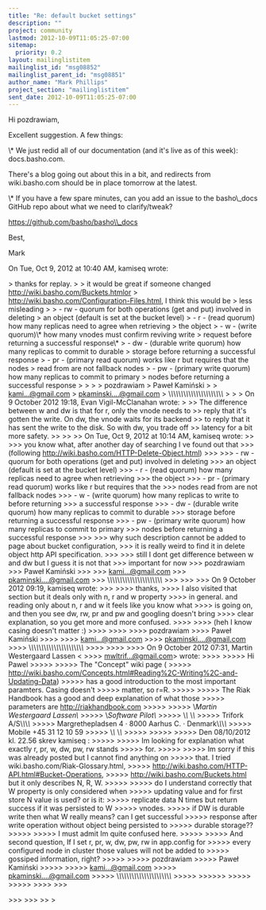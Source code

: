 ```yaml
---
title: "Re: default bucket settings"
description: ""
project: community
lastmod: 2012-10-09T11:05:25-07:00
sitemap:
  priority: 0.2
layout: mailinglistitem
mailinglist_id: "msg08852"
mailinglist_parent_id: "msg08851"
author_name: "Mark Phillips"
project_section: "mailinglistitem"
sent_date: 2012-10-09T11:05:25-07:00
---
```



Hi pozdrawiam,

Excellent suggestion. A few things:

\\* We just redid all of our documentation (and it's live as of this week):
docs.basho.com.

There's a blog going out about this in a bit, and redirects from
wiki.basho.com should be in place tomorrow at the latest.

\\* If you have a few spare minutes, can you add an issue to the basho\\_docs
GitHub repo about what we need to clarify/tweak?

https://github.com/basho/basho\\_docs

Best,

Mark

On Tue, Oct 9, 2012 at 10:40 AM, kamiseq  wrote:

&gt; thanks for replay.
&gt;
&gt; it would be great if someone changed http://wiki.basho.com/Buckets.htmlor
&gt; http://wiki.basho.com/Configuration-Files.html, I think this would be
&gt; less misleading
&gt;
&gt; - rw - quorum for both operations (get and put) involved in deleting
&gt; an object (default is set at the bucket level)
&gt; - r - (read quorum) how many replicas need to agree when retrieving
&gt; the object
&gt; - w - (write quorum)\\* how many vnodes must confirm reviving write
&gt; request before returning a successful response\\*
&gt; - dw - (durable write quorum) how many replicas to commit to durable
&gt; storage before returning a successful response
&gt; - pr - (primary read quorum) works like r but requires that the nodes
&gt; read from are not fallback nodes
&gt; - pw - (primary write quorum) how many replicas to commit to primary
&gt; nodes before returning a successful response
&gt;
&gt;
&gt;
&gt; pozdrawiam
&gt; Paweł Kamiński
&gt;
&gt; kami...@gmail.com
&gt; pkaminski....@gmail.com
&gt; \\_\\_\\_\\_\\_\\_\\_\\_\\_\\_\\_\\_\\_\\_\\_\\_\\_\\_\\_\\_\\_\\_
&gt;
&gt;
&gt; On 9 October 2012 19:18, Evan Vigil-McClanahan wrote:
&gt;
&gt;&gt; The difference between w and dw is that for r, only the vnode needs to
&gt;&gt; reply that it's gotten the write. On dw, the vnode waits for its backend
&gt;&gt; to reply that it has sent the write to the disk. So with dw, you trade off
&gt;&gt; latency for a bit more safety.
&gt;&gt;
&gt;&gt;
&gt;&gt; On Tue, Oct 9, 2012 at 10:14 AM, kamiseq  wrote:
&gt;&gt;
&gt;&gt;&gt; you know what, after another day of searching I ve found out that
&gt;&gt;&gt; (following http://wiki.basho.com/HTTP-Delete-Object.html)
&gt;&gt;&gt;
&gt;&gt;&gt; - rw - quorum for both operations (get and put) involved in deleting
&gt;&gt;&gt; an object (default is set at the bucket level)
&gt;&gt;&gt; - r - (read quorum) how many replicas need to agree when retrieving
&gt;&gt;&gt; the object
&gt;&gt;&gt; - pr - (primary read quorum) works like r but requires that the
&gt;&gt;&gt; nodes read from are not fallback nodes
&gt;&gt;&gt; - w - (write quorum) how many replicas to write to before returning
&gt;&gt;&gt; a successful response
&gt;&gt;&gt; - dw - (durable write quorum) how many replicas to commit to durable
&gt;&gt;&gt; storage before returning a successful response
&gt;&gt;&gt; - pw - (primary write quorum) how many replicas to commit to primary
&gt;&gt;&gt; nodes before returning a successful response
&gt;&gt;&gt;
&gt;&gt;&gt; why such description cannot be added to page about bucket configuration,
&gt;&gt;&gt; it is really weird to find it in delete object http API specification.
&gt;&gt;&gt;
&gt;&gt;&gt; still I dont get difference between w and dw but I guess it is not that
&gt;&gt;&gt; important for now
&gt;&gt;&gt; pozdrawiam
&gt;&gt;&gt; Paweł Kamiński
&gt;&gt;&gt;
&gt;&gt;&gt; kami...@gmail.com
&gt;&gt;&gt; pkaminski....@gmail.com
&gt;&gt;&gt; \\_\\_\\_\\_\\_\\_\\_\\_\\_\\_\\_\\_\\_\\_\\_\\_\\_\\_\\_\\_\\_\\_
&gt;&gt;&gt;
&gt;&gt;&gt;
&gt;&gt;&gt; On 9 October 2012 09:19, kamiseq  wrote:
&gt;&gt;&gt;
&gt;&gt;&gt;&gt; thanks,
&gt;&gt;&gt;&gt; I also visited that section but it deals only with n, r and w property
&gt;&gt;&gt;&gt; in general. and reading only about n, r and w it feels like you know what
&gt;&gt;&gt;&gt; is going on, and then you see dw, rw, pr and pw and googling doesn't bring
&gt;&gt;&gt;&gt; clear explanation, so you get more and more confused.
&gt;&gt;&gt;&gt;
&gt;&gt;&gt;&gt; (heh I know casing doesn't matter :)
&gt;&gt;&gt;&gt;
&gt;&gt;&gt;&gt;
&gt;&gt;&gt;&gt; pozdrawiam
&gt;&gt;&gt;&gt; Paweł Kamiński
&gt;&gt;&gt;&gt;
&gt;&gt;&gt;&gt; kami...@gmail.com
&gt;&gt;&gt;&gt; pkaminski....@gmail.com
&gt;&gt;&gt;&gt; \\_\\_\\_\\_\\_\\_\\_\\_\\_\\_\\_\\_\\_\\_\\_\\_\\_\\_\\_\\_\\_\\_
&gt;&gt;&gt;&gt;
&gt;&gt;&gt;&gt;
&gt;&gt;&gt;&gt; On 9 October 2012 07:31, Martin Westergaard Lassen &lt;
&gt;&gt;&gt;&gt; mwltrif...@gmail.com&gt; wrote:
&gt;&gt;&gt;&gt;
&gt;&gt;&gt;&gt;&gt; Hi Pawel
&gt;&gt;&gt;&gt;&gt;
&gt;&gt;&gt;&gt;&gt; The "Concept" wiki page (
&gt;&gt;&gt;&gt;&gt; http://wiki.basho.com/Concepts.html#Reading%2C-Writing%2C-and-Updating-Data)
&gt;&gt;&gt;&gt;&gt; has a good introduction to the most important paramters. Casing doesn't
&gt;&gt;&gt;&gt;&gt; matter, so r=R.
&gt;&gt;&gt;&gt;&gt;
&gt;&gt;&gt;&gt;&gt; The Riak Handbook has a good and deep explanation of what those
&gt;&gt;&gt;&gt;&gt; parameters are http://riakhandbook.com
&gt;&gt;&gt;&gt;&gt;
&gt;&gt;&gt;&gt;&gt; \\*Martin Westergaard Lassen\\*
&gt;&gt;&gt;&gt;&gt; \\*Software Pilot\\*
&gt;&gt;&gt;&gt;&gt; \\*\\* \\*\\*
&gt;&gt;&gt;&gt;&gt; Trifork A/S\\*\\*\\*\\*
&gt;&gt;&gt;&gt;&gt; Margrethepladsen 4 · 8000 Aarhus C. · Denmark\\*\\*\\*\\*
&gt;&gt;&gt;&gt;&gt; Mobile +45 31 12 10 59
&gt;&gt;&gt;&gt;&gt; \\*\\* \\*\\*
&gt;&gt;&gt;&gt;&gt;
&gt;&gt;&gt;&gt;&gt;
&gt;&gt;&gt;&gt;&gt; Den 08/10/2012 kl. 22.56 skrev kamiseq :
&gt;&gt;&gt;&gt;&gt;
&gt;&gt;&gt;&gt;&gt; Im looking for explanation what exactly r, pr, w, dw, pw, rw stands
&gt;&gt;&gt;&gt;&gt; for.
&gt;&gt;&gt;&gt;&gt;
&gt;&gt;&gt;&gt;&gt; Im sorry if this was already posted but I cannot find anything on
&gt;&gt;&gt;&gt;&gt; that. I tried wiki.basho.com/Riak-Glossary.html,
&gt;&gt;&gt;&gt;&gt; http://wiki.basho.com/HTTP-API.html#Bucket-Operations,
&gt;&gt;&gt;&gt;&gt; http://wiki.basho.com/Buckets.html but it only describes N, R, W.
&gt;&gt;&gt;&gt;&gt;
&gt;&gt;&gt;&gt;&gt; do I understand correctly that W property is only considered when
&gt;&gt;&gt;&gt;&gt; updating value and for first store N value is used? or is it:
&gt;&gt;&gt;&gt;&gt; replicate data N times but return success if it was persisted to W
&gt;&gt;&gt;&gt;&gt; vnodes.
&gt;&gt;&gt;&gt;&gt; if DW is durable write then what W really means? can I get successful
&gt;&gt;&gt;&gt;&gt; response after write operation without object being persisted to
&gt;&gt;&gt;&gt;&gt; durable storage??
&gt;&gt;&gt;&gt;&gt;
&gt;&gt;&gt;&gt;&gt; I must admit Im quite confused here.
&gt;&gt;&gt;&gt;&gt;
&gt;&gt;&gt;&gt;&gt; And second question, If I set r, pr, w, dw, pw, rw in app.config for
&gt;&gt;&gt;&gt;&gt; every configured node in cluster those values will not be added to
&gt;&gt;&gt;&gt;&gt; gossiped information, right?
&gt;&gt;&gt;&gt;&gt;
&gt;&gt;&gt;&gt;&gt; pozdrawiam
&gt;&gt;&gt;&gt;&gt; Paweł Kamiński
&gt;&gt;&gt;&gt;&gt;
&gt;&gt;&gt;&gt;&gt; kami...@gmail.com
&gt;&gt;&gt;&gt;&gt; pkaminski....@gmail.com
&gt;&gt;&gt;&gt;&gt; \\_\\_\\_\\_\\_\\_\\_\\_\\_\\_\\_\\_\\_\\_\\_\\_\\_\\_\\_\\_\\_\\_
&gt;&gt;&gt;&gt;&gt;
&gt;&gt;&gt;&gt;&gt;&gt;
&gt;&gt;&gt;&gt;&gt;
&gt;&gt;&gt;&gt;&gt;
&gt;&gt;&gt;&gt;
&gt;&gt;&gt;

&gt;&gt;&gt;
&gt;&gt;&gt;
&gt;&gt;
&gt;

